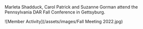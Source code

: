 Marleta Shadduck, Carol Patrick and Suzanne Gorman attend the Pennsylvania DAR Fall Conference in Gettsyburg.

![Member Activity](/assets/images/Fall Meeting 2022.jpg)

